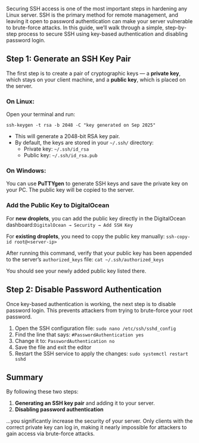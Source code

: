 Securing SSH access is one of the most important steps in hardening any Linux server. SSH is the primary method for remote management, and leaving it open to password authentication can make your server vulnerable to brute-force attacks. In this guide, we’ll walk through a simple, step-by-step process to secure SSH using key-based authentication and disabling password login.

## Step 1: Generate an SSH Key Pair

The first step is to create a pair of cryptographic keys — a **private key**, which stays on your client machine, and a **public key**, which is placed on the server.

### On Linux:

Open your terminal and run:

```shell
ssh-keygen -t rsa -b 2048 -C "key generated on Sep 2025"
```

- This will generate a 2048-bit RSA key pair.
- By default, the keys are stored in your `~/.ssh/` directory:
    - Private key: `~/.ssh/id_rsa`
    - Public key: `~/.ssh/id_rsa.pub`
### On Windows:

You can use **PuTTYgen** to generate SSH keys and save the private key on your PC. The public key will be copied to the server.

### Add the Public Key to DigitalOcean

For **new droplets**, you can add the public key directly in the DigitalOcean dashboard:`DigitalOcean → Security → Add SSH Key`

For **existing droplets**, you need to copy the public key manually: `ssh-copy-id root@<server-ip>`

After running this command, verify that your public key has been appended to the server’s `authorized_keys` file: `cat ~/.ssh/authorized_keys`

You should see your newly added public key listed there.

## Step 2: Disable Password Authentication

Once key-based authentication is working, the next step is to disable password login. This prevents attackers from trying to brute-force your root password.

1. Open the SSH configuration file: `sudo nano /etc/ssh/sshd_config`
2. Find the line that says: `#PasswordAuthentication yes`
3. Change it to: `PasswordAuthentication no`
4. Save the file and exit the editor
5. Restart the SSH service to apply the changes: `sudo systemctl restart sshd`

## Summary

By following these two steps:

1. **Generating an SSH key pair** and adding it to your server.
2. **Disabling password authentication**

…you significantly increase the security of your server. Only clients with the correct private key can log in, making it nearly impossible for attackers to gain access via brute-force attacks.
